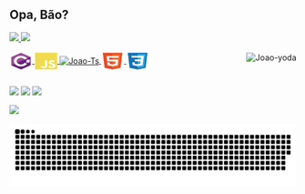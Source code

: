 ## Opa, Bão?  
 <div>
  <a href="https://github.com/Joaoojohn">
  <img height="180em" src="https://github-readme-stats.vercel.app/api?username=Joaoojohn&show_icons=true&theme=github_dark&include_all_commits=true&count_private=true"/>
  <img height="180em" src="https://github-readme-stats.vercel.app/api/top-langs/?username=Joaoojohn&layout=compact&langs_count=7&theme=github_dark"/>
</div>
  
 <div style="display: inline_block"><br>
  <img align="center" alt="Joao-Csharp" height="30" width="40" src="https://raw.githubusercontent.com/devicons/devicon/master/icons/csharp/csharp-original.svg">
  <img align="center" alt="Joao-Js" height="30" width="40" src="https://raw.githubusercontent.com/devicons/devicon/master/icons/javascript/javascript-plain.svg">
  <img align="center" alt="Joao-Ts" height="30" width="40" src="https://cdn.jsdelivr.net/gh/devicons/devicon/icons/java/java-original.svg">
  <img align="center" alt="Joao-HTML" height="30" width="40" src="https://raw.githubusercontent.com/devicons/devicon/master/icons/html5/html5-original.svg">
  <img align="center" alt="Joao-CSS" height="30" width="40" src="https://raw.githubusercontent.com/devicons/devicon/master/icons/css3/css3-original.svg">
  <img align="right" alt="Joao-yoda" src="https://cdn.discordapp.com/attachments/765900880959897600/886057649123246101/tenor.gif">
</div>
  
  ##
  
<div> 
  <a href="https://instagram.com/joaoo.john" target="_blank"><img src="https://img.shields.io/badge/-Instagram-%23E4405F?style=for-the-badge&logo=instagram&logoColor=white" target="_blank"></a>
  <a href = "mailto:joaopedro.cs1222@gmail.com"><img src="https://img.shields.io/badge/-Gmail-%23333?style=for-the-badge&logo=gmail&logoColor=white" target="_blank"></a>
 <a href="https://www.linkedin.com/in/joão-pedro-santos-costa-23b570191" target="_blank"><img src="https://img.shields.io/badge/-LinkedIn-%230077B5?style=for-the-badge&logo=linkedin&logoColor=white" target="_blank"></a> 
 
 <a href="https://steamcommunity.com/profiles/76561198362293056/" target="_blank"><img src="	https://img.shields.io/badge/Steam-000000?style=for-the-badge&logo=steam&logoColor=white"></a>
 
  ![Snake animation](https://github.com/joaoojohn/Joaoojohn/blob/output/github-contribution-grid-snake.svg)
 
</div>
  
